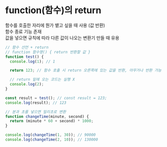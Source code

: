 # function(함수)의 return

함수를 호출한 자리에 뭔가 뱉고 싶을 때 사용 (값 반환)  
함수 종료 기능 존재  
값을 넣으면 규칙에 따라 다른 값이 나오는 변환기 만들 때 유용

```javascript
// 함수 선언 + return
// function 함수명() { return 반환할 값 }
function test() {
  console.log(1); // 1

  return 123; // 함수 호출 시 return 오른쪽에 있는 값을 반환, 아무거나 반환 가능

  // return 밑에 오는 코드는 실행 X
  console.log(2);
}

const result = test(); // const result = 123;
console.log(result); // 123

// 분과 초를 넣으면 밀리초로 변환
function changeTime(minute, second) {
  return (minute * 60 + second) * 1000;
}

console.log(changeTime(1, 30)); // 90000
console.log(changeTime(2, 10)); // 130000
```
